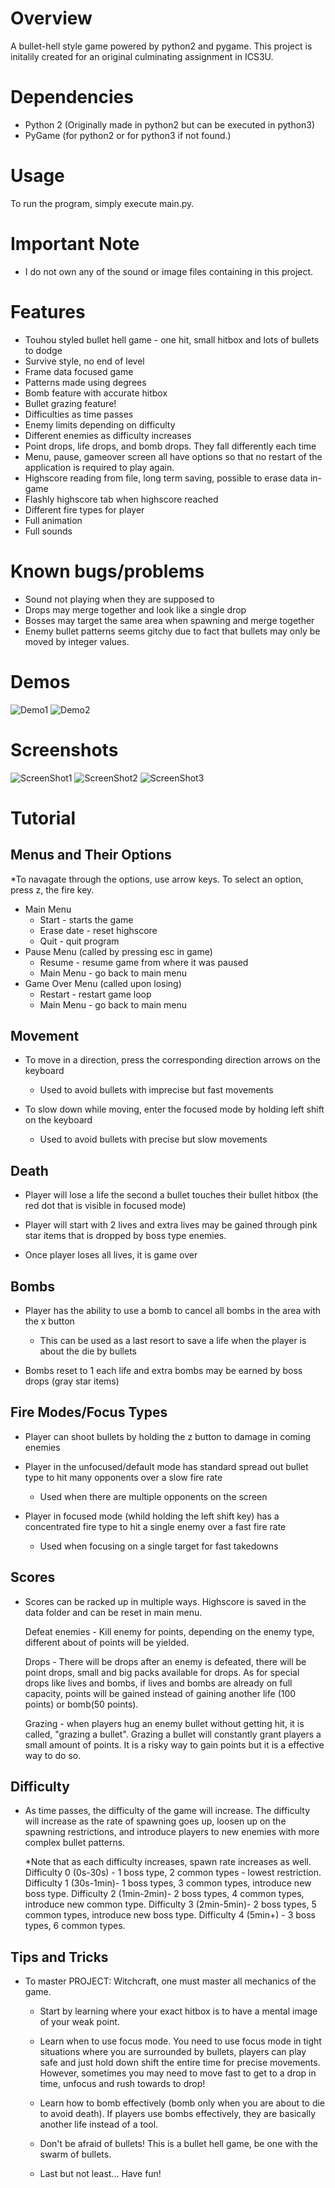 # Overview
A bullet-hell style game powered by python2 and pygame. This project is initalily created for an original culminating assignment in ICS3U.

# Dependencies
+ Python 2 (Originally made in python2 but can be executed in python3)
+ PyGame (for python2 or for python3 if not found.)

# Usage
To run the program, simply execute main.py.

# Important Note
+ I do not own any of the sound or image files containing in this project.

# Features
- Touhou styled bullet hell game - one hit, small hitbox and lots of bullets to dodge
- Survive style, no end of level
- Frame data focused game
- Patterns made using degrees
- Bomb feature with accurate hitbox
- Bullet grazing feature!
- Difficulties as time passes
- Enemy limits depending on difficulty
- Different enemies as difficulty increases
- Point drops, life drops, and bomb drops. They fall differently each time
- Menu, pause, gameover screen all have options so that no 
  restart of the application is required to play again.
- Highscore reading from file, long term saving, possible to erase data in-game
- Flashly highscore tab when highscore reached
- Different fire types for player
- Full animation
- Full sounds

# Known bugs/problems

- Sound not playing when they are supposed to
- Drops may merge together and look like a single drop
- Bosses may target the same area when spawning and merge together
- Enemy bullet patterns seems gitchy due to fact that bullets may only be moved 
  by integer values.

# Demos
![Demo1](demo/demo1.gif "Gameplay")
![Demo2](demo/demo2.gif "A enemy that appears later in the game...")

# Screenshots
![ScreenShot1](screenshots/screenshot1.png "Game-Over")
![ScreenShot2](screenshots/screenshot2.png "Bomb")
![ScreenShot3](screenshots/screenshot3.png "Pause")

# Tutorial 

## Menus and Their Options

*To navagate through the options, use arrow keys. To select an option, press z, the fire key.
 - Main Menu
	- Start - starts the game
	- Erase date - reset highscore
	- Quit - quit program
- Pause Menu (called by pressing esc in game)
	- Resume - resume game from where it was paused
	- Main Menu - go back to main menu
- Game Over Menu (called upon losing)
	- Restart - restart game loop 
	- Main Menu - go back to main menu

## Movement

- To move in a direction, press the corresponding direction arrows on the keyboard
	- Used to avoid bullets with imprecise but fast movements

- To slow down while moving, enter the focused mode by holding left shift on the keyboard
	- Used to avoid bullets with precise but slow movements

## Death

- Player will lose a life the second a bullet touches their bullet hitbox (the red dot that is 
visible in focused mode)

- Player will start with 2 lives and extra lives may be gained through pink star items 
that is dropped by boss type enemies.

- Once player loses all lives, it is game over

## Bombs

- Player has the ability to use a bomb to cancel all bombs in the area with the x button
  
	- This can be used as a last resort to save a life when the player 
	is about the die by bullets

- Bombs reset to 1 each life and extra bombs may be earned by boss drops (gray star items)

## Fire Modes/Focus Types

- Player can shoot bullets by holding the z button to damage in coming enemies 

- Player in the unfocused/default mode has standard spread out bullet type to hit many 
opponents over a slow fire rate

	- Used when there are multiple opponents on the screen

- Player in focused mode (whild holding the left shift key) has a concentrated fire type 
to hit a single enemy over a fast fire rate

	- Used when focusing on a single target for fast takedowns

## Scores

- Scores can be racked up in multiple ways. Highscore is saved in the data folder and can 
be reset in main menu.

	Defeat enemies - Kill enemy for points, depending on the enemy type, 
	different about of points will be yielded.

	Drops - There will be drops after an enemy is defeated, there will be 
	point drops, small and big packs available for drops. As for special drops 
	like lives and bombs, if lives and bombs are already on full capacity,
	points will be gained instead of gaining another life (100 points) or bomb(50 points).
	
	Grazing - when players hug an enemy bullet without getting hit, it is called,
	"grazing a bullet". Grazing a bullet will constantly grant players a small 
	amount of points. It is a risky way to gain points but it is a effective way to do so. 

## Difficulty

- As time passes, the difficulty of the game will increase. The difficulty will increase as 
the rate of spawning goes up, loosen up on the spawning restrictions, and introduce players
to new enemies with more complex bullet patterns. 
	
	*Note that as each difficulty increases, spawn rate increases as well.
	Difficulty 0 (0s-30s) - 1 boss type, 2 common types - lowest restriction.
	Difficulty 1 (30s-1min)- 1 boss types, 3 common types, introduce new boss type.
	Difficulty 2 (1min-2min)- 2 boss types, 4 common types, introduce new common type.
	Difficulty 3 (2min-5min)- 2 boss types, 5 common types, introduce new boss type.
	Difficulty 4 (5min+) - 3 boss types, 6 common types.

## Tips and Tricks

- To master PROJECT: Witchcraft, one must master all mechanics of the game.
	- Start by learning where your exact hitbox is to have a mental image of your 
	weak point.
	
	- Learn when to use focus mode. You need to use focus mode in tight situations where 
	you are surrounded by bullets, players can play safe and just hold down shift the 
	entire time for precise movements. However, sometimes you may need to move fast to 
	get to a drop in time, unfocus and rush towards to drop!

	- Learn how to bomb effectively (bomb only when you are about to die to avoid death). 
	If players use bombs effectively, they are basically another life instead of a tool.

	- Don't be afraid of bullets! This is a bullet hell game, be one with the swarm 
	of bullets.

	- Last but not least... Have fun!
